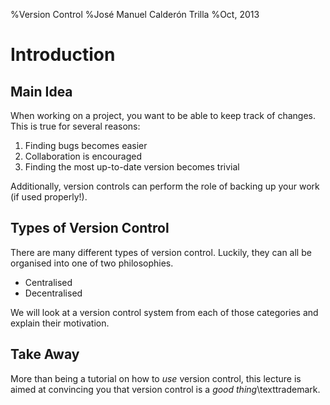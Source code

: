 %Version Control
%José Manuel Calderón Trilla
%Oct, 2013

Introduction
============

Main Idea
---------

When working on a project, you want to be able to keep track of changes. This is
true for several reasons:

1. Finding bugs becomes easier
2. Collaboration is encouraged
3. Finding the most up-to-date version becomes trivial

Additionally, version controls can perform the role of backing up your work (if
used properly!).

Types of Version Control
------------------------

There are many different types of version control. Luckily, they can all be
organised into one of two philosophies.

* Centralised
* Decentralised

We will look at a version control system from each of those categories and
explain their motivation.

Take Away
---------

More than being a tutorial on how to *use* version control, this lecture is
aimed at convincing you that version control is a *good thing*\texttrademark.
